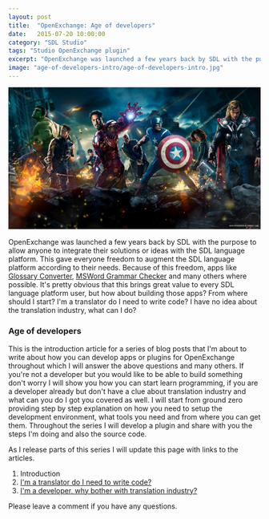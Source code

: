 ```yaml
---
layout: post
title:  "OpenExchange: Age of developers"
date:   2015-07-20 10:00:00
category: "SDL Studio"
tags: "Studio OpenExchange plugin"
excerpt: "OpenExchange was launched a few years back by SDL with the purpose to allow anyone to integrate their solutions or ideas with the SDL Language Platform. This gave everyone freedom to augment the SDL platform according to their needs. Because of this freedom, apps like Glossary Converter, MSWord Grammar Checker and many others where possible. It's pretty obvious that this brings great value to every SDL language platform user, but how about building those apps? From where should I start? I'm a translator do I need to program? I have no idea about the translation industry, what can I do?"
image: "age-of-developers-intro/age-of-developers-intro.jpg"
---
```


<img src="/assets/images/posts/age-of-developers-intro/age-of-developers-intro.jpg" alt="Age Of Developers" title="Age of Developers" class="img-responsive">

<p class="dropcap">OpenExchange was launched a few years back by SDL with the purpose to allow anyone to integrate their solutions or ideas with the SDL language platform. This gave everyone freedom to augment the SDL language platform according to their needs. Because of this freedom, apps like <a href="http://www.translationzone.com/openexchange/app/glossaryconverter-476.html#46146" target="_blank">Glossary Converter</a>, <a href="http://www.translationzone.com/openexchange/app/mswordgrammarcheckerforstudio2015-796.html#85390">MSWord Grammar Checker</a> and many others where possible. It's pretty obvious that this brings great value to every SDL language platform user, but how about building those apps? From where should I start? I'm a translator do I need to write code? I have no idea about the translation industry, what can I do? </p>

### Age of developers ###

This is the introduction article for a series of blog posts that I'm about to write about how you can develop apps or plugins for OpenExchange throughout which I will answer the above questions and many others. If you're not a developer but you would like to be able to build something don't worry I will show you how you can start learn programming, if you are a developer already but don't have a clue about translation industry and what can you do I got you covered as well. I will start from ground zero providing step by step explanation on how you need to setup the development environment, what tools you need and from where you can get them. Throughout the series I will develop a plugin and share with you the steps I'm doing and also the source code.

As I release parts of this series I will update this page with links to the articles.


1. Introduction
2. [I'm a translator do I need to write code?](http://romuluscrisan.com/sdl%20studio/2015/07/20/OpenExchange-age-of-developers-translator-code.html)
3. [I'm a developer, why bother with translation industry?]()

Please leave a comment if you have any questions.